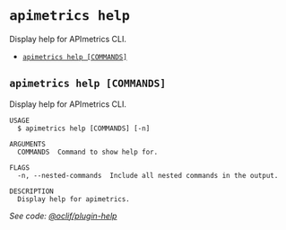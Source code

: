 `apimetrics help`
=================

Display help for APImetrics CLI.

* [`apimetrics help [COMMANDS]`](#apimetrics-help-commands)

## `apimetrics help [COMMANDS]`

Display help for APImetrics CLI.

```
USAGE
  $ apimetrics help [COMMANDS] [-n]

ARGUMENTS
  COMMANDS  Command to show help for.

FLAGS
  -n, --nested-commands  Include all nested commands in the output.

DESCRIPTION
  Display help for apimetrics.
```

_See code: [@oclif/plugin-help](https://github.com/oclif/plugin-help/blob/v5.2.20/src/commands/help.ts)_
